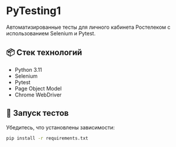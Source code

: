 # PyTesting1

Автоматизированные тесты для личного кабинета Ростелеком с использованием Selenium и Pytest.

## 📦 Стек технологий
- Python 3.11
- Selenium
- Pytest
- Page Object Model
- Chrome WebDriver

## 🚀 Запуск тестов
Убедитесь, что установлены зависимости:

```bash
pip install -r requirements.txt
